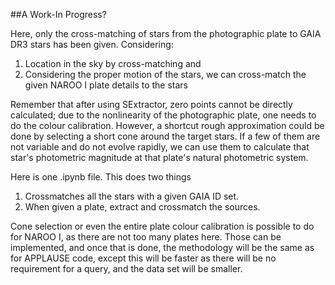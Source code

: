 ##A Work-In Progress?

Here, only the cross-matching of stars from the photographic plate to GAIA DR3 stars has been given. Considering:
1. Location in the sky by cross-matching and
2. Considering the proper motion of the stars,
 we can cross-match the given NAROO I plate details to the stars

Remember that after using SExtractor, zero points cannot be directly calculated; due to the nonlinearity of the photographic plate, one needs to do the colour calibration. However, a shortcut rough approximation could be done by selecting a short cone around the target stars. If a few of them are not variable and do not evolve rapidly, we can use them to calculate that star's photometric magnitude at that plate's natural photometric system.

 Here is one .ipynb file. This does two things
 1. Crossmatches all the stars with a given GAIA ID set.
 2. When given a plate, extract and crossmatch the sources.

Cone selection or even the entire plate colour calibration is possible to do for NAROO I, as there are not too many plates here. Those can be implemented, and once that is done, the methodology will be the same as for APPLAUSE code, except this will be faster as there will be no requirement for a query, and the data set will be smaller.
